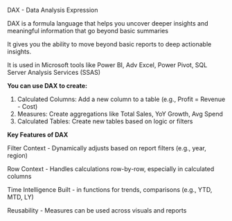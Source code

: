 DAX  - Data Analysis Expression

DAX is a formula language that helps you uncover deeper insights and meaningful information that go beyond basic summaries

It gives you the ability to move beyond basic reports to deep actionable insights.

It is used in Microsoft tools like Power BI, Adv Excel, Power Pivot, SQL Server Analysis Services (SSAS)

**You can use DAX to create:**

1. Calculated Columns:	Add a new column to a table (e.g., Profit = Revenue - Cost)
2. Measures: 	Create aggregations like Total Sales, YoY Growth, Avg Spend
3. Calculated Tables:	Create new tables based on logic or filters

**Key Features of DAX**

Filter Context -	Dynamically adjusts based on report filters (e.g., year, region)

Row Context - Handles calculations row-by-row, especially in calculated columns

Time Intelligence	Built - in functions for trends, comparisons (e.g., YTD, MTD, LY)

Reusability -	Measures can be used across visuals and reports

